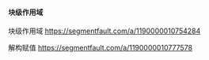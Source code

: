 #### 块级作用域

块级作用域
https://segmentfault.com/a/1190000010754284

解构赋值
https://segmentfault.com/a/1190000010777578